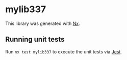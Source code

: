 # mylib337

This library was generated with [Nx](https://nx.dev).

## Running unit tests

Run `nx test mylib337` to execute the unit tests via [Jest](https://jestjs.io).
